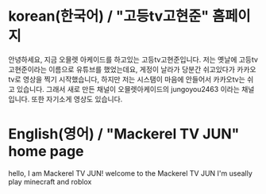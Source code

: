 # korean(한국어) / "고등tv고현준" 홈페이지
안녕하세요, 지금 오믈렛 아케이드를 하고있는 고등tv고현준입니다.
저는 옛날에 고등tv고현준이라는 이름으로 유튜브를 했었는데요,
게정이 날라가 당분간 쉬고있다가 카카오 tv로 영상을 찍기 시작했습니다,
하지만 저는 시스탬이 마음에 안들어서 카카오tv는 쉬고 있습니다.
그래서 새로 만든 채널이 오믈렛아케이드의 jungoyou2463 이라는 채널입니다.
또한 자기소게 영상도 있습니다.
# English(영어) /  "Mackerel TV JUN" home page
hello, I am Mackerel TV JUN!
welcome to the Mackerel TV JUN
I'm useally play minecraft and roblox
